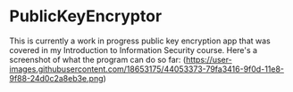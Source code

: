 # PublicKeyEncryptor
This is currently a work in progress public key encryption app that was covered in my Introduction to Information Security course.
Here's a screenshot of what the program can do so far:
(https://user-images.githubusercontent.com/18653175/44053373-79fa3416-9f0d-11e8-9f88-24d0c2a8eb3e.png)
